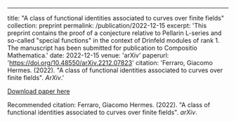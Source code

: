 ---
title: "A class of functional identities associated to curves over finite fields"
collection: preprint
permalink: /publication/2022-12-15
excerpt: 'This preprint contains the proof of a conjecture relative to Pellarin L-series and so-called "special
functions" in the context of Drinfeld modules of rank 1. The manuscript has been submitted for publication to Compositio Mathematica.'
date: 2022-12-15
venue: 'arXiv'
paperurl: 'https://doi.org/10.48550/arXiv.2212.07823'
citation: 'Ferraro, Giacomo Hermes. (2022). &quot;A class of functional identities associated to curves over finite fields&quot;. <i>ArXiv</i>.'

[Download paper here](http://H3rm3s97.github.io/files/paper1.pdf)

Recommended citation: Ferraro, Giacomo Hermes. (2022). "A class of functional identities associated to curves over finite fields". <i>arXiv</i>.
